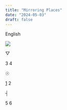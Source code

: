 ```yaml
---
title: "Mirroring Places"
date: "2024-05-03"
draft: false
---
```


English

<div id="mapFolder">
<img src="/images/mirroring_map_grey.png" id="map">
<div id="prismaScenes">
    <p class="orange" id="prisma">&#9661;</p>
    <p class="orange">3 4</p>
</div>

<div id="wellScenes">
    <p id="well" class="blue">&#9737;</p>
    <p class="blue"><a href="Scenes/scene1/scenes1_1.html">1</a> 2</p>
</div>
<div id=antennaScenes>
    <p id="antenna" class="dPink">&#9508;</p>
    <p class="dPink">5 6</p>
</div>
</div>

